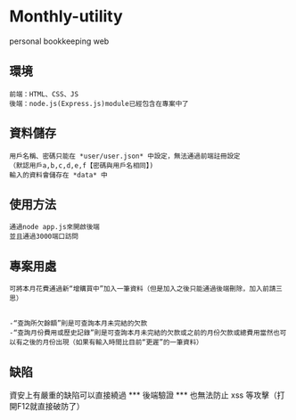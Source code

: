 # Monthly-utility
personal bookkeeping web
## 環境
    前端：HTML、CSS、JS
    後端：node.js(Express.js)module已經包含在專案中了

## 資料儲存
    用戶名稱、密碼只能在 *user/user.json* 中設定，無法通過前端註冊設定
    （默認用戶a,b,c,d,e,f【密碼與用戶名相同】)
    輸入的資料會儲存在 *data* 中

## 使用方法
    通過node app.js來開啟後端
    並且通過3000端口訪問

## 專案用處
    可將本月花費通過新“增購買中”加入一筆資料（但是加入之後只能通過後端刪除，加入前請三思）


    -“查詢所欠餘額”則是可查詢本月未完結的欠款
    -“查詢月份費用或歷史記錄”則是可查詢本月未完結的欠款或之前的月份欠款或總費用當然也可以有之後的月份出現（如果有輸入時間比目前“更遲”的一筆資料）
    
## 缺陷
  資安上有嚴重的缺陷可以直接繞過  *** 後端驗證 ***
  也無法防止 xss 等攻擊（打開F12就直接破防了）
